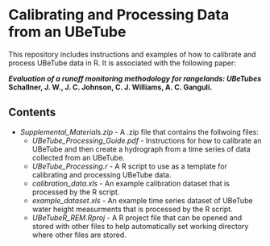 # Calibrating and Processing Data from an UBeTube

This repository includes instructions and examples of how to calibrate and process UBeTube data in R. It is associated with the following paper:

***Evaluation of a runoff monitoring methodology for rangelands: UBeTubes***  
**Schallner, J. W., J. C. Johnson, C. J. Williams, A. C. Ganguli.** 

## Contents

* *Supplemental_Materials.zip* - A .zip file that contains the follwoing files:
  * *UBeTube_Processing_Guide.pdf* - Instructions for how to calibrate an UBeTube and then create a hydrograph from a time series of data collected from an UBeTube.
  * *UBeTube_Processing.r*  - A R script to use as a template for calibrating and processing UBeTube data.
  * *calibration_data.xls* - An example calibration dataset that is processed by the R script.
  * *example_dataset.xls* - An example time series dataset of UBeTube water height measurments that is processed by the R script.
  * *UBeTubeR_REM.Rproj* - A R project file that can be opened and stored with other files to help automatically set working directory where other files are stored.
